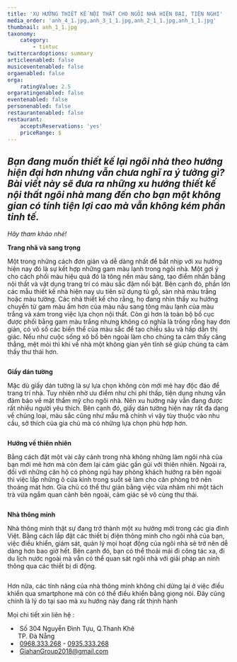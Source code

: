 ```yaml
---
title: 'XU HƯỚNG THIẾT KẾ NỘI THẤT CHO NGÔI NHÀ HIỆN ĐẠI, TIỆN NGHI'
media_order: 'anh_4_1.jpg,anh_3_1_1.jpg,anh_2_1_1.jpg,anh_1_1.jpg'
thumbnail: anh_1_1.jpg
taxonomy:
    category:
        - tintuc
twittercardoptions: summary
articleenabled: false
musiceventenabled: false
orgaenabled: false
orga:
    ratingValue: 2.5
orgaratingenabled: false
eventenabled: false
personenabled: false
restaurantenabled: false
restaurant:
    acceptsReservations: 'yes'
    priceRange: $
---
```


<h2><em>Bạn đang muốn thiết kế lại ng&ocirc;i nh&agrave; theo hướng hiện đại hơn nhưng vẫn chưa nghĩ ra &yacute; tưởng g&igrave;? B&agrave;i viết n&agrave;y&nbsp;sẽ đưa ra những xu hướng thiết kế nội thất&nbsp;</em><em>ng&ocirc;i nh&agrave; mang đến cho bạn một kh&ocirc;ng gian c&oacute; t&iacute;nh tiện lợi cao m&agrave; vẫn kh&ocirc;ng k&eacute;m phần tinh tế.</em></h2>
<p><em>H&atilde;y tham khảo nh&eacute;!</em></p>
<p><strong>Trang nh&atilde; v&agrave; sang trọng</strong></p>
<p>Một trong những c&aacute;ch đơn giản v&agrave; dễ d&agrave;ng nhất để bắt nhịp với xu hướng hiện nay đ&oacute; l&agrave; sự kết hợp những gam m&agrave;u lạnh trong ng&ocirc;i nh&agrave;. Một gợi &yacute; cho c&aacute;ch phối m&agrave;u hiệu quả đ&oacute; l&agrave; t&ocirc;ng nền m&agrave;u s&aacute;ng, tạo điểm nhấn bằng nội thất v&agrave; vật dụng trang tr&iacute; c&oacute; m&agrave;u sắc đậm nổi bật. B&ecirc;n cạnh đ&oacute;, phần lớn c&aacute;c mẫu thiết kế nh&agrave; hiện nay ưu ti&ecirc;n sử dụng tủ gỗ, s&agrave;n nh&agrave; m&agrave;u trắng hoặc m&agrave;u tường. C&aacute;c nh&agrave; thiết kế cho rằng, họ đang nh&igrave;n thấy xu hướng chuyển từ gam m&agrave;u ấm hơn của m&agrave;u n&acirc;u sang t&ocirc;ng m&agrave;u lạnh của m&agrave;u trắng v&agrave; x&aacute;m trong việc lựa chọn nội thất. C&ograve;n g&igrave; hơn l&agrave; to&agrave;n bộ bố cục được phối bằng gam m&agrave;u trắng nhưng kh&ocirc;ng c&oacute; nghĩa l&agrave; trống rỗng hay đơn giản, c&oacute; v&ocirc; số c&aacute;c biến thể của m&agrave;u sắc để tạo chiều s&acirc;u v&agrave; hấp dẫn thị gi&aacute;c. Nếu như cuộc sống x&ocirc; bồ b&ecirc;n ngo&agrave;i l&agrave;m cho ch&uacute;ng ta cảm thấy căng thẳng, mệt mỏi th&igrave; khi về nh&agrave; một kh&ocirc;ng gian y&ecirc;n tĩnh sẽ gi&uacute;p ch&uacute;ng ta cảm thấy thư th&aacute;i hơn.</p>
<p><img src="/giahan/tin-tuc/xu-huong-thiet-ke-noi-that-cho-ngoi-nha-hien-dai-tien-nghi/anh_1_1.jpg" alt="" /></p>
<p><strong>Giấy d&aacute;n tường</strong></p>
<p>Mặc d&ugrave; giấy d&aacute;n tường l&agrave; sự lựa chọn kh&ocirc;ng c&ograve;n mới mẻ hay độc đ&aacute;o để trang tr&iacute; nh&agrave;. Tuy nhi&ecirc;n nhờ ưu điểm như chi ph&iacute; thấp, tiện dụng nhưng vẫn đảm bảo về mặt thẩm mỹ cho ng&ocirc;i nh&agrave;. N&ecirc;n xu hướng n&agrave;y vẫn đang được rất nhiều người y&ecirc;u th&iacute;ch. B&ecirc;n cạnh đ&oacute;, giấy d&aacute;n tường hiện nay rất đa dạng về chủng loại, m&agrave;u sắc cũng như mẫu m&atilde; ch&iacute;nh v&igrave; vậy t&ugrave;y thuộc v&agrave;o nhu cầu, sở th&iacute;ch của gia chủ m&agrave; c&oacute; những lựa chọn ph&ugrave; hợp hơn.</p>
<p><img src="/giahan/tin-tuc/xu-huong-thiet-ke-noi-that-cho-ngoi-nha-hien-dai-tien-nghi/anh_2_1_1.jpg" alt="" /></p>
<p><strong>Hướng về thi&ecirc;n nhi&ecirc;n</strong></p>
<p>Bằng c&aacute;ch đặt một v&agrave;i c&acirc;y cảnh trong nh&agrave; kh&ocirc;ng những l&agrave;m ng&ocirc;i nh&agrave; của bạn mới mẻ hơn m&agrave; c&ograve;n đem lại cảm gi&aacute;c gần gũi với thi&ecirc;n nhi&ecirc;n. Ngo&agrave;i ra, đối với những căn hộ c&oacute; ph&ograve;ng ngủ hay ph&ograve;ng kh&aacute;ch hướng ra b&ecirc;n ngo&agrave;i th&igrave; việc lắp những &ocirc; cửa k&iacute;nh trong suốt sẽ l&agrave;m cho căn ph&ograve;ng trở n&ecirc;n tho&aacute;ng m&aacute;t hơn. Gia chủ c&oacute; thể thư giản bằng việc vừa nh&acirc;m nhi một t&aacute;ch tr&agrave; vừa ngắm quan cảnh b&ecirc;n ngo&agrave;i, cảm gi&aacute;c sẽ v&ocirc; c&ugrave;ng thư th&aacute;i.</p>
<p><img src="/giahan/tin-tuc/xu-huong-thiet-ke-noi-that-cho-ngoi-nha-hien-dai-tien-nghi/anh_3_1_1.jpg" alt="" /></p>
<p><strong>Nh&agrave; th&ocirc;ng minh</strong></p>
<p>Nh&agrave; th&ocirc;ng minh thật sự đang trở th&agrave;nh một xu hướng mới trong c&aacute;c gia đ&igrave;nh Việt. Bằng c&aacute;ch lắp đặt c&aacute;c thiết bị điện th&ocirc;ng minh cho ng&ocirc;i nh&agrave; của bạn, việc điều khiển, gi&aacute;m s&aacute;t, quản l&yacute; mọi hoạt động của ng&ocirc;i nh&agrave; sẽ trở n&ecirc;n dễ d&agrave;ng hơn bao giờ hết. B&ecirc;n cạnh đ&oacute;, bạn c&oacute; thể thoải m&aacute;i đi c&ocirc;ng t&aacute;c xa, đi du lịch nước ngo&agrave;i m&agrave; vẫn c&oacute; thể quan s&aacute;t ng&ocirc;i nh&agrave; với giải ph&aacute;p an ninh th&ocirc;ng qua c&aacute;c thiết bị di động.</p>
<p><img src="/giahan/tin-tuc/xu-huong-thiet-ke-noi-that-cho-ngoi-nha-hien-dai-tien-nghi/anh_4_1.jpg" alt="" /></p>
<p>Hơn nữa, c&aacute;c t&iacute;nh năng của nh&agrave; th&ocirc;ng minh kh&ocirc;ng chỉ dừng lại ở việc điều khiển qua smartphone m&agrave; c&ograve;n c&oacute; thể điều khiển bằng giọng n&oacute;i. Đ&acirc;y cũng ch&iacute;nh l&agrave; l&yacute; do tại sao m&agrave; xu hướng n&agrave;y đang rất thịnh h&agrave;nh</p>
<div class="col-sm-9 post_content">
<div>
<div>
<div>Mọi chi tiết xin li&ecirc;n hệ :</div>
<div>
<div class="foo-content foo-contact demo">
<ul class="list-menu">
<li>&nbsp;<span class="foo-detail foo-address">Số 304 Nguyễn Đ&igrave;nh Tựu, Q.Thanh Kh&ecirc;&nbsp;<br />TP. Đ&agrave; Nẵng</span></li>
<li>&nbsp;<span class="foo-detail"><a href="tel:0968333268">0968.333.268</a>&nbsp;-&nbsp;<a href="tel:0935333268">0935.333.268</a></span></li>
<li>&nbsp;<span class="foo-detail"><a href="mailto:GiahanGroup2018@gmail.com">GiahanGroup2018@gmail.com</a></span></li>
</ul>
</div>
</div>
</div>
</div>
</div>